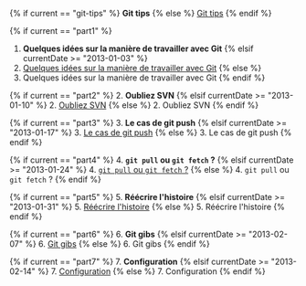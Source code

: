 <div class="post-list"><div class="name icon-pushpin">

{% if current == "git-tips" %}
**Git tips**
{% else %}
[Git tips](/article/2013-01-02/git-tips)
{% endif %}

</div><div class="list" markdown="true">

{% if current == "part1" %}
1. **Quelques idées sur la manière de travailler avec Git**
{% elsif currentDate >= "2013-01-03" %}
1. [Quelques idées sur la manière de travailler avec Git](/article/2013-01-03/git-tips-1)
{% else %}
1. Quelques idées sur la manière de travailler avec Git
{% endif %}

{% if current == "part2" %}
2. **Oubliez SVN**
{% elsif currentDate >= "2013-01-10" %}
2. [Oubliez SVN](/article/2013-01-10/git-tips-2)
{% else %}
2. Oubliez SVN
{% endif %}

{% if current == "part3" %}
3. **Le cas de git push**
{% elsif currentDate >= "2013-01-17" %}
3. [Le cas de git push](/article/2013-01-17/git-tips-3)
{% else %}
3. Le cas de git push
{% endif %}

{% if current == "part4" %}
4. **`git pull` ou `git fetch` ?**
{% elsif currentDate >= "2013-01-24" %}
4. [`git pull` ou `git fetch` ?](/article/2013-01-24/git-tips-4)
{% else %}
4. `git pull` ou `git fetch` ?
{% endif %}

{% if current == "part5" %}
5. **Réécrire l'histoire**
{% elsif currentDate >= "2013-01-31" %}
5. [Réécrire l'histoire](/article/2013-01-31/git-tips-5)
{% else %}
5. Réécrire l'histoire
{% endif %}

{% if current == "part6" %}
6. **Git gibs**
{% elsif currentDate >= "2013-02-07" %}
6. [Git gibs](/article/2013-02-07/git-tips-6)
{% else %}
6. Git gibs
{% endif %}

{% if current == "part7" %}
7. **Configuration**
{% elsif currentDate >= "2013-02-14" %}
7. [Configuration](/article/2013-02-14/git-tips-7)
{% else %}
7. Configuration
{% endif %}

</div></div>
